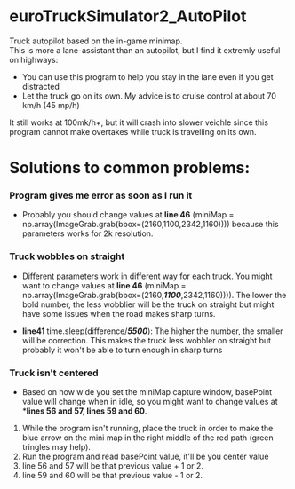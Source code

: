 
# euroTruckSimulator2_AutoPilot
Truck autopilot based on the in-game minimap.   
This is more a lane-assistant than an autopilot, but I find it extremly useful on highways: 

* You can use this program to help you stay in the lane even if you get distracted   
* Let the truck go on its own. My advice is to cruise control at about 70 km/h (45 mp/h)   

It still works at 100mk/h+, but it will crash into slower veichle since this program cannot make overtakes while truck is travelling on its own.    

# Solutions to common problems:

### Program gives me error as soon as I run it
- Probably you should change values at **line 46** (miniMap = np.array(ImageGrab.grab(bbox=(2160,1100,2342,1160)))) because this parameters works for 2k resolution. 

### Truck wobbles on straight
- Different parameters work in different way for each truck. You might want to change values at **line 46** (miniMap = np.array(ImageGrab.grab(bbox=(2160,***1100***,2342,1160)))). The lower the bold number, the less wobblier will be the truck on straight but might have some issues when the road makes sharp turns.

- **line41** time.sleep(difference/***5500***): The higher the number, the smaller will be correction. This makes the truck less wobbler on straight but probably it won't be able to turn enough in sharp turns

### Truck isn't centered
- Based on how wide you set the miniMap capture window, basePoint value will change when in idle, so you might want to change values at ***lines 56 and 57, lines 59 and 60**.
1. While the program isn't running, place the truck in order to make the blue arrow on the mini map in the right middle of the red path (green tringles may help). 
2. Run the program and read basePoint value, it'll be you center value
3. line 56 and 57 will be that previous value + 1 or 2.
4. line 59 and 60 will be that previous value - 1 or 2.
